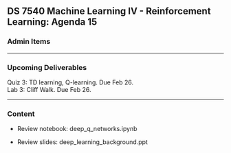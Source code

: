## DS 7540 Machine Learning IV - Reinforcement Learning: Agenda 15


### Admin Items


---

### Upcoming Deliverables

Quiz 3: TD learning, Q-learning. Due Feb 26.  
Lab 3: Cliff Walk. Due Feb 26.

---

### Content

- Review notebook: deep_q_networks.ipynb

- Review slides: deep_learning_background.ppt

